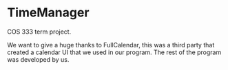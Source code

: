 # TimeManager
COS 333 term project. 

We want to give a huge thanks to FullCalendar,
this was a third party that created a calendar UI
that we used in our program. The rest of the program
was developed by us.